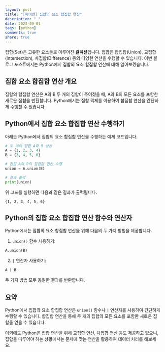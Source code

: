 ```yaml
---
layout: post
title: "[파이썬] 집합의 요소 합집합 연산"
description: " "
date: 2023-09-01
tags: [python]
comments: true
share: true
---
```


집합(Set)은 고유한 요소들로 이루어진 **컬렉션**입니다. 집합은 합집합(Union), 교집합(Intersection), 차집합(Difference) 등의 다양한 연산을 수행할 수 있습니다. 이번 블로그 포스트에서는 Python에서 집합의 요소 합집합 연산에 대해 알아보겠습니다.

## 집합 요소 합집합 연산 개요

집합의 합집합 연산은 A와 B 두 개의 집합이 주어졌을 때, A와 B의 모든 요소를 포함한 새로운 집합을 반환합니다. Python에서는 집합 객체를 이용하여 합집합 연산을 간단하게 수행할 수 있습니다.

## Python에서 집합 요소 합집합 연산 수행하기

아래는 Python에서 집합의 요소 합집합 연산을 수행하는 예제 코드입니다.

```python
# 두 개의 집합 A와 B 생성
A = {1, 2, 3, 4}
B = {3, 4, 5, 6}

# 집합 A와 B의 합집합 연산 수행
union = A.union(B)

# 결과 출력
print(union)
```

위 코드를 실행하면 다음과 같은 결과가 출력됩니다.

```
{1, 2, 3, 4, 5, 6}
```

## Python의 집합 요소 합집합 연산 함수와 연산자

Python에서는 집합의 요소 합집합 연산을 위해 다음의 두 가지 방법을 제공합니다.

1. `union()` 함수 사용하기:

```python
A.union(B)
```

2. `|` 연산자 사용하기:

```python
A | B
```

두 가지 방법 모두 동일한 결과를 반환합니다.

## 요약

Python에서 집합의 요소 합집합 연산은 `union()` 함수나 `|` 연산자를 사용하여 간단하게 수행할 수 있습니다. 합집합 연산을 통해 두 개의 집합의 모든 요소를 포함한 새로운 집합을 얻을 수 있습니다.

이외에도 Python은 집합 연산을 위해 교집합 연산, 차집합 연산 등도 제공하고 있으니, 집합을 다루어야 하는 상황에서는 문제에 맞는 연산을 활용하여 데이터 처리를 해보세요.